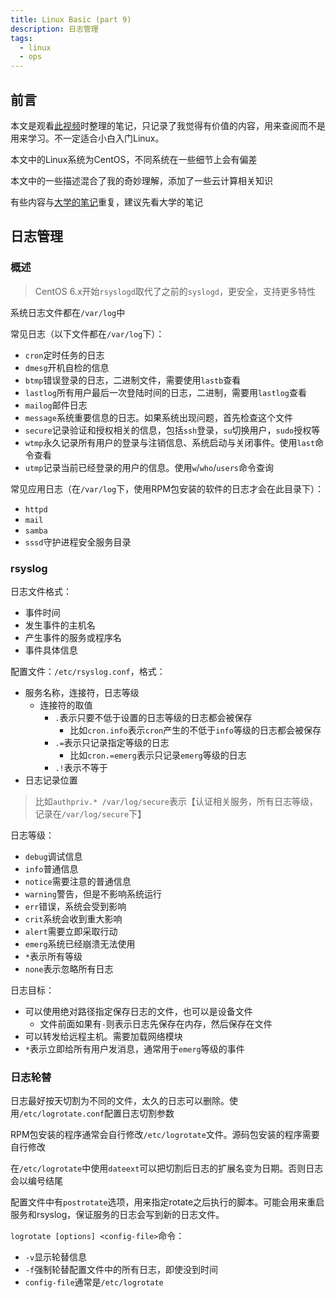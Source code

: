 ```yaml
---
title: Linux Basic (part 9)
description: 日志管理
tags:
  - linux
  - ops
---
```


## 前言

本文是观看[此视频](https://www.bilibili.com/video/bv1ut411a7ro)时整理的笔记，只记录了我觉得有价值的内容，用来查阅而不是用来学习。不一定适合小白入门Linux。

本文中的Linux系统为CentOS，不同系统在一些细节上会有偏差

本文中的一些描述混合了我的奇妙理解，添加了一些云计算相关知识

有些内容与[大学的笔记](/academic/LinuxProgrammingEnvironment/)重复，建议先看大学的笔记

## 日志管理

### 概述

> CentOS 6.x开始`rsyslogd`取代了之前的`syslogd`，更安全，支持更多特性

系统日志文件都在`/var/log`中

常见日志（以下文件都在`/var/log`下）：
- `cron`定时任务的日志
- `dmesg`开机自检的信息
- `btmp`错误登录的日志，二进制文件，需要使用`lastb`查看
- `lastlog`所有用户最后一次登陆时间的日志，二进制，需要用`lastlog`查看
- `mailog`邮件日志
- `message`系统重要信息的日志。如果系统出现问题，首先检查这个文件
- `secure`记录验证和授权相关的信息，包括`ssh`登录，`su`切换用户，`sudo`授权等
- `wtmp`永久记录所有用户的登录与注销信息、系统启动与关闭事件。使用`last`命令查看
- `utmp`记录当前已经登录的用户的信息。使用`w`/`who`/`users`命令查询

常见应用日志（在`/var/log`下，使用RPM包安装的软件的日志才会在此目录下）：
- `httpd`
- `mail`
- `samba`
- `sssd`守护进程安全服务目录

### rsyslog

日志文件格式：
- 事件时间
- 发生事件的主机名
- 产生事件的服务或程序名
- 事件具体信息

配置文件：`/etc/rsyslog.conf`，格式：
- 服务名称，连接符，日志等级
  - 连接符的取值
    - `.`表示只要不低于设置的日志等级的日志都会被保存
      - 比如`cron.info`表示`cron`产生的不低于`info`等级的日志都会被保存
    - `.=`表示只记录指定等级的日志
      - 比如`cron.=emerg`表示只记录`emerg`等级的日志
    - `.!`表示不等于
- 日志记录位置

> 比如`authpriv.* /var/log/secure`表示【认证相关服务，所有日志等级，记录在`/var/log/secure`下】

日志等级：
- `debug`调试信息
- `info`普通信息
- `notice`需要注意的普通信息
- `warning`警告，但是不影响系统运行
- `err`错误，系统会受到影响
- `crit`系统会收到重大影响
- `alert`需要立即采取行动
- `emerg`系统已经崩溃无法使用
- `*`表示所有等级
- `none`表示忽略所有日志

日志目标：
- 可以使用绝对路径指定保存日志的文件，也可以是设备文件
  - 文件前面如果有`-`则表示日志先保存在内存，然后保存在文件
- 可以转发给远程主机。需要加载网络模块
- `*`表示立即给所有用户发消息，通常用于`emerg`等级的事件

### 日志轮替

日志最好按天切割为不同的文件，太久的日志可以删除。使用`/etc/logrotate.conf`配置日志切割参数

RPM包安装的程序通常会自行修改`/etc/logrotate`文件。源码包安装的程序需要自行修改

在`/etc/logrotate`中使用`dateext`可以把切割后日志的扩展名变为日期。否则日志会以编号结尾

配置文件中有`postrotate`选项，用来指定rotate之后执行的脚本。可能会用来重启服务和rsyslog，保证服务的日志会写到新的日志文件。

`logrotate [options] <config-file>`命令：
- `-v`显示轮替信息
- `-f`强制轮替配置文件中的所有日志，即使没到时间
- `config-file`通常是`/etc/logrotate`

